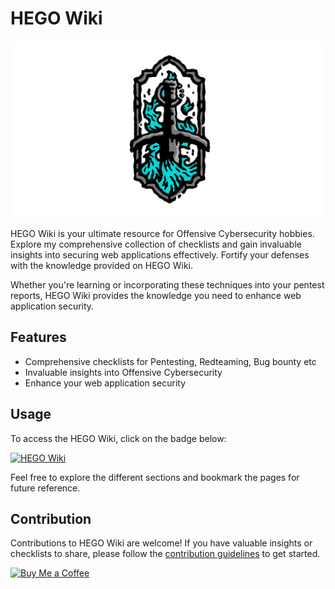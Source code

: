 # HEGO Wiki

![HEGO Wiki Banner](https://github.com/imhego/HEGO-Wiki/blob/main/banner.jpg?raw=true)

HEGO Wiki is your ultimate resource for Offensive Cybersecurity hobbies. Explore my comprehensive collection of checklists and gain invaluable insights into securing web applications effectively. Fortify your defenses with the knowledge provided on HEGO Wiki.

Whether you're learning or incorporating these techniques into your pentest reports, HEGO Wiki provides the knowledge you need to enhance web application security.

## Features

- Comprehensive checklists for Pentesting, Redteaming, Bug bounty etc
- Invaluable insights into Offensive Cybersecurity
- Enhance your web application security

## Usage

To access the HEGO Wiki, click on the badge below:

[![HEGO Wiki](https://img.shields.io/badge/HEGO-Wiki-blueviolet)](https://hego.gitbook.io)

Feel free to explore the different sections and bookmark the pages for future reference.

## Contribution

Contributions to HEGO Wiki are welcome! If you have valuable insights or checklists to share, please follow the [contribution guidelines](https://hego.gitbook.io/home/contact-me/contact) to get started.

[![Buy Me a Coffee](https://img.shields.io/badge/-Buy%20Me%20a%20Coffee-orange?logo=buy-me-a-coffee&logoColor=white&link=https://www.buymeacoffee.com/hego)](buymeacoffee.com/?via=hego)
